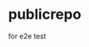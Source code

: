 # publicrepo
for e2e test














































































































































































































































































































































































































































































































































